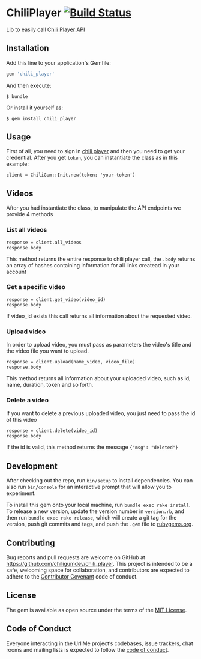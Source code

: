 # ChiliPlayer [![Build Status](https://travis-ci.org/chiligumdev/chili_player.svg?branch=master)](https://travis-ci.org/chiligumdev/chili_player)

Lib to easily call [Chili Player API](https://player.chiligumvideos.com/)

## Installation

Add this line to your application's Gemfile:

```ruby
gem 'chili_player'
```

And then execute:

    $ bundle

Or install it yourself as:

    $ gem install chili_player

## Usage

First of all, you need to sign in [chili player](https://player.chiligumvideos.com/) and then you need to get your credential.
After you get `token`, you can instantiate the class as in this example:

    client = ChiliGum::Init.new(token: 'your-token')

## Videos

After you had instantiate the class, to manipulate the API endpoints we provide 4 methods

### List all videos

    response = client.all_videos
    response.body
    
This method returns the entire response to chili player call, the `.body` returns an array of hashes containing information for all links createad in your account 

### Get a specific video

    response = client.get_video(video_id)
    response.body

If video_id exists this call returns all information about the requested video.

### Upload video
In order to upload video, you must pass as parameters the video's title and the video file you want to upload.

    response = client.upload(name_video, video_file)
    response.body

This method returns all information about your uploaded video, such as id, name, duration, token and so forth.

### Delete a video
If you want to delete a previous uploaded video, you just need to pass the id of this video

    response = client.delete(video_id)
    response.body

If the id is valid, this method returns the message `{"msg": "deleted"}`

## Development

After checking out the repo, run `bin/setup` to install dependencies. You can also run `bin/console` for an interactive prompt that will allow you to experiment.

To install this gem onto your local machine, run `bundle exec rake install`. To release a new version, update the version number in `version.rb`, and then run `bundle exec rake release`, which will create a git tag for the version, push git commits and tags, and push the `.gem` file to [rubygems.org](https://rubygems.org).

## Contributing

Bug reports and pull requests are welcome on GitHub at https://github.com/chiligumdev/chili_player. This project is intended to be a safe, welcoming space for collaboration, and contributors are expected to adhere to the [Contributor Covenant](http://contributor-covenant.org) code of conduct.

## License

The gem is available as open source under the terms of the [MIT License](https://opensource.org/licenses/MIT).

## Code of Conduct

Everyone interacting in the UrliMe project’s codebases, issue trackers, chat rooms and mailing lists is expected to follow the [code of conduct](https://github.com/[USERNAME]/urli_me/blob/master/CODE_OF_CONDUCT.md).
